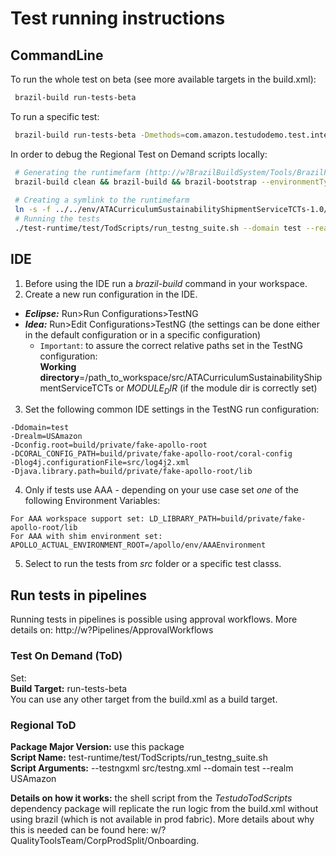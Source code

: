 # Test running instructions  
## CommandLine  
To run the whole test on beta (see more available targets in the build.xml):  
```sh
 brazil-build run-tests-beta
```
To run a specific test:  
```sh
 brazil-build run-tests-beta -Dmethods=com.amazon.testudodemo.test.integration.CreateBeerIntegrationTests.createBeerWithValidParameters
```

In order to debug the Regional Test on Demand scripts locally:

```sh
 # Generating the runtimefarm (http://w?BrazilBuildSystem/Tools/BrazilPath/Recipe#.2A.runtimefarm)  
 brazil-build clean && brazil-build && brazil-bootstrap --environmentType test-runtime;
 
 # Creating a symlink to the runtimefarm
 ln -s -f ../../env/ATACurriculumSustainabilityShipmentServiceTCTs-1.0/test-runtime;
 # Running the tests
 ./test-runtime/test/TodScripts/run_testng_suite.sh --domain test --realm USAmazon --testngxml src/testng.xml
```

## IDE  
1. Before using the IDE run a *brazil-build* command in your workspace. 
2. Create a new run configuration in the IDE.  
  - ***Eclipse:*** Run>Run Configurations>TestNG  
  - ***Idea:*** Run>Edit Configurations>TestNG (the settings can be done either in the default configuration or in a specific configuration)  
    - `Important`: to assure the correct relative paths set in the TestNG configuration:  
       **Working directory**=/path_to_workspace/src/ATACurriculumSustainabilityShipmentServiceTCTs or $MODULE_DIR$ (if the module dir is correctly set) 
3. Set the following common IDE settings in the TestNG run configuration:  
 ```
 -Ddomain=test  
 -Drealm=USAmazon  
 -Dconfig.root=build/private/fake-apollo-root  
 -DCORAL_CONFIG_PATH=build/private/fake-apollo-root/coral-config
 -Dlog4j.configurationFile=src/log4j2.xml
 -Djava.library.path=build/private/fake-apollo-root/lib
 ```
4. Only if tests use AAA - depending on your use case set *one* of the following Environment Variables:
 ```
 For AAA workspace support set: LD_LIBRARY_PATH=build/private/fake-apollo-root/lib
 For AAA with shim environment set: APOLLO_ACTUAL_ENVIRONMENT_ROOT=/apollo/env/AAAEnvironment
 ```
5. Select to run the tests from *src* folder or a specific test classs.
  
## Run tests in pipelines  
Running tests in pipelines is possible using approval workflows. More details on: http://w?Pipelines/ApprovalWorkflows  

### Test On Demand (ToD)  
Set:  
**Build Target:** run-tests-beta  
You can use any other target from the build.xml as a build target.  

### Regional ToD  
**Package Major Version:** use this package  
**Script Name:** test-runtime/test/TodScripts/run_testng_suite.sh  
**Script Arguments:** --testngxml src/testng.xml --domain test --realm USAmazon  

**Details on how it works:** the shell script from the *TestudoTodScripts* dependency package will replicate the run logic from the build.xml without using brazil (which is not available in prod fabric). More details about why this is needed can be found here: w/?QualityToolsTeam/CorpProdSplit/Onboarding.  